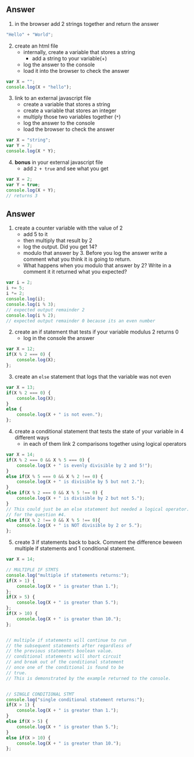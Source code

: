 ## Answer 

1. in the browser add 2 strings together and return the answer
```javascript
"Hello" + "World";
```

2. create an html file
	* internally, create a variable that stores a string 
		* add a string to your variable(+)
	* log the answer to the console
	* load it into the browser to check the answer
```javascript
var X = "";
console.log(X + "hello");
```

3. link to an external javascript file
	* create a variable that stores a string
	* create a variable that stores an integer
	* multiply those two variables together (`*`)
	* log the answer to the console
	* load the browser to check the answer
```javascript
var X = "string";
var Y = 7;
console.log(X * Y);
```

4. **bonus** in your external javascript file 
	* add `2 + true` and see what you get
```javascript
var X = 2;
var Y = true;
console.log(X + Y);
// returns 3
```

## Answer 

1. create a counter variable with tthe value of 2
	* add 5 to it
	* then multiply that result by 2 
	* log the output. Did you get 14?
	* modulo that answer by 3. Before you log the answer write a comment what you think it is going to return.
	* What happens when you modulo that answer by 2? Write in a comment it it returned what you expected?
```javascript
var i = 2;
i += 5;
i *= 2;
console.log(i);
console.log(i % 3);
// expected output remainder 2
console.log(i % 2);
// expected output remainder 0 because its an even number
```

2. create an if statement that tests if your variable modulus 2 returns 0
	* log in the console the answer
```javascript
var X = 12;
if(X % 2 === 0) {
	console.log(X);
};
```

3. create an `else` statement that logs that the variable was not even
```javascript
var X = 13;
if(X % 2 === 0) {
	console.log(X);
}
else {
	console.log(X + " is not even.");
};
```

4. create a conditional statement that tests the state of your variable in 4 different ways
	* in each of them link 2 comparisons together using logical operators
```javascript
var X = 14;
if(X % 2 === 0 && X % 5 === 0) {
	console.log(X + " is evenly divisible by 2 and 5!");
}
else if(X % 5 === 0 && X % 2 !== 0) {
	console.log(X + " is divisible by 5 but not 2.");
}
else if(X % 2 === 0 && X % 5 !== 0) {
	console.log(X + " is divisible by 2 but not 5.");
}
// This could just be an else statement but needed a logical operator.
// for the question #4.
else if(X % 2 !== 0 && X % 5 !== 0){
	console.log(X + " is NOT divisible by 2 or 5.");
};
```

5. create 3 if statements back to back. Comment the difference beween multiple if statements and 1 conditional statement. 
```javascript
var X = 14;

// MULTIPLE IF STMTS
console.log("multiple if statements returns:");
if(X > 1) {
	console.log(X + " is greater than 1.");
};
if(X > 5) {
	console.log(X + " is greater than 5.");
};
if(X > 10) {
	console.log(X + " is greater than 10.");
};


// multiple if statements will continue to run 
// the subsequent statements after regardless of
// the previous statements boolean value.
// conditional statements will short circuit 
// and break out of the conditional statement 
// once one of the conditional is found to be 
// true. 
// This is demonstrated by the example returned to the console.


// SINGLE CONDITIONAL STMT
console.log("single conditional statement returns:");
if(X > 1) {
	console.log(X + " is greater than 1.");
}
else if(X > 5) {
	console.log(X + " is greater than 5.");
}
else if(X > 10) {
	console.log(X + " is greater than 10.");
};
```
